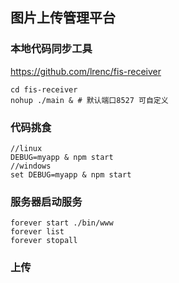 ## 图片上传管理平台

### 本地代码同步工具
https://github.com/lrenc/fis-receiver

```
cd fis-receiver
nohup ./main & # 默认端口8527 可自定义
```

### 代码挑食
```
//linux
DEBUG=myapp & npm start
//windows
set DEBUG=myapp & npm start
```


### 服务器启动服务
```
forever start ./bin/www
forever list
forever stopall
```

### 上传




